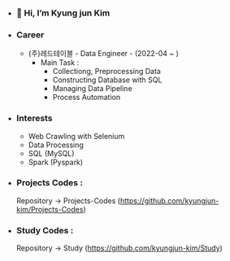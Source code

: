 - ### 👋 Hi, I’m Kyung jun Kim
- ### Career
  - (주)레드테이블 - Data Engineer - (2022-04 ~ )
    - Main Task : 
      - Collectiong, Preprocessing Data
      - Constructing Database with SQL
      - Managing Data Pipeline
      - Process Automation
      
- ### Interests
  - Web Crawling with Selenium
  - Data Processing
  - SQL (MySQL)
  - Spark (Pyspark)

- ### Projects Codes :
  Repository -> Projects-Codes (https://github.com/kyungjun-kim/Projects-Codes) 
 
- ### Study Codes :
  Repository -> Study (https://github.com/kyungjun-kim/Study)
 
<!---
kyungjun-kim/kyungjun-kim is a ✨ special ✨ repository because its `README.md` (this file) appears on your GitHub profile.
You can click the Preview link to take a look at your changes.
--->
